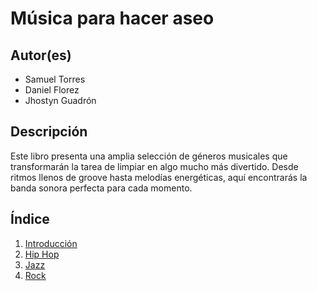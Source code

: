 # Música para hacer aseo
## Autor(es)
- Samuel Torres
- Daniel Florez
- Jhostyn Guadrón

## Descripción
Este libro presenta una amplia selección de géneros musicales que transformarán la tarea de limpiar en algo mucho más divertido. Desde ritmos llenos de groove hasta melodías energéticas, aquí encontrarás la banda sonora perfecta para cada momento.

## Índice
1. [Introducción](introduccion/README.md)
2. [Hip Hop](hiphop/README.md)
3. [Jazz](jazz/README.md)
4. [Rock](rock/README.md)